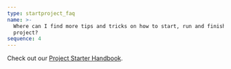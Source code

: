 ```yaml
---
type: startproject_faq
name: >-
  Where can I find more tips and tricks on how to start, run and finish a
  project?
sequence: 4
---
```

Check out our [Project Starter Handbook](https://docs.google.com/document/d/1JK058S_tZXntn3GzFYgiH3LWV5e9qQ0vXmEyV-89Tmw).
